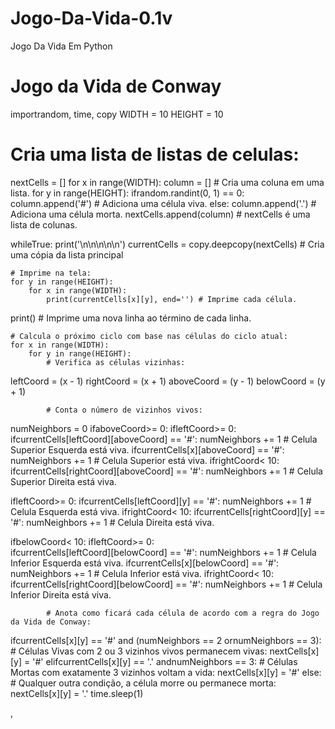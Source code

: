 # Jogo-Da-Vida-0.1v
Jogo Da Vida Em Python

# Jogo da Vida de Conway
importrandom, time, copy
WIDTH = 10
HEIGHT = 10

# Cria uma lista de listas de celulas:
nextCells = []
for x in range(WIDTH):
column = [] # Cria uma coluna em uma lista.
    for y in range(HEIGHT):
ifrandom.randint(0, 1) == 0:
column.append('#') # Adiciona uma célula viva.
else:
column.append('.') # Adiciona uma célula morta.
nextCells.append(column) # nextCells é uma lista de colunas.

whileTrue:
    print('\n\n\n\n\n')
currentCells = copy.deepcopy(nextCells) # Cria uma cópia da lista principal

	# Imprime na tela:
    for y in range(HEIGHT):
        for x in range(WIDTH):
            print(currentCells[x][y], end='') # Imprime cada célula.
print() # Imprime uma nova linha ao término de cada linha.

    # Calcula o próximo ciclo com base nas células do ciclo atual:
    for x in range(WIDTH):
        for y in range(HEIGHT):
            # Verifica as células vizinhas:
leftCoord = (x - 1)
rightCoord = (x + 1)
aboveCoord = (y - 1)
belowCoord = (y + 1)

            # Conta o número de vizinhos vivos:
numNeighbors = 0
ifaboveCoord>= 0:
ifleftCoord>= 0:
ifcurrentCells[leftCoord][aboveCoord] == '#':
numNeighbors += 1 # Celula Superior Esquerda está viva.
ifcurrentCells[x][aboveCoord] == '#':
numNeighbors += 1 # Celula Superior está viva.
ifrightCoord< 10:
ifcurrentCells[rightCoord][aboveCoord] == '#':
numNeighbors += 1 # Celula Superior Direita está viva.

ifleftCoord>= 0:
ifcurrentCells[leftCoord][y] == '#':
numNeighbors += 1 # Celula Esquerda está viva.
ifrightCoord< 10:
ifcurrentCells[rightCoord][y] == '#':
numNeighbors += 1 # Celula Direita está viva.

ifbelowCoord< 10:
ifleftCoord>= 0:       
ifcurrentCells[leftCoord][belowCoord] == '#':
numNeighbors += 1 # Celula Inferior Esquerda está viva.
ifcurrentCells[x][belowCoord] == '#':
numNeighbors += 1 # Celula Inferior está viva.
ifrightCoord< 10:
ifcurrentCells[rightCoord][belowCoord] == '#':
numNeighbors += 1 # Celula Inferior Direita está viva.

            # Anota como ficará cada célula de acordo com a regra do Jogo da Vida de Conway:
ifcurrentCells[x][y] == '#' and (numNeighbors == 2 ornumNeighbors == 3):
                # Células Vivas com 2 ou 3 vizinhos vivos permanecem vivas:
nextCells[x][y] = '#'
elifcurrentCells[x][y] == '.' andnumNeighbors == 3:
                # Células Mortas com exatamente 3 vizinhos voltam a vida:
nextCells[x][y] = '#'
else:
                # Qualquer outra condição, a célula morre ou permanece morta:
nextCells[x][y] = '.'
time.sleep(1)

,

